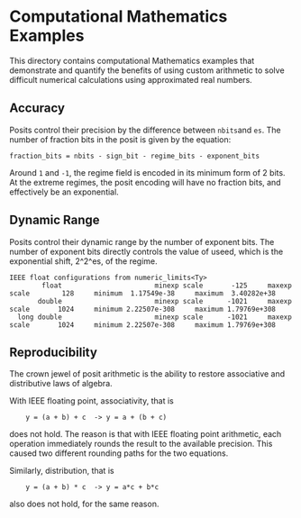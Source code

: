 # Computational Mathematics Examples

This directory contains computational Mathematics examples that demonstrate and quantify the benefits
of using custom arithmetic to solve difficult numerical calculations using approximated real numbers.

## Accuracy

Posits control their precision by the difference between `nbits`and `es`. The number of fraction bits in the posit
is given by the equation: 

`fraction_bits = nbits - sign_bit - regime_bits - exponent_bits`

Around `1` and `-1`, the regime field is encoded in its minimum form of 2 bits. 
At the extreme regimes, the posit encoding will have no fraction bits, and effectively be an exponential.

## Dynamic Range

Posits control their dynamic range by the number of exponent bits. The number of exponent bits directly
controls the value of useed, which is the exponential shift, 2^2^es, of the regime.

```text
IEEE float configurations from numeric_limits<Ty>
        float                       minexp scale       -125     maxexp scale        128     minimum  1.17549e-38     maximum  3.40282e+38
       double                       minexp scale      -1021     maxexp scale       1024     minimum 2.22507e-308     maximum 1.79769e+308
  long double                       minexp scale      -1021     maxexp scale       1024     minimum 2.22507e-308     maximum 1.79769e+308
```

## Reproducibility

The crown jewel of posit arithmetic is the ability to restore associative and distributive laws of algebra.

With IEEE floating point, associativity, that is

```eq
    y = (a + b) + c  -> y = a + (b + c)
```

does not hold. The reason is that with IEEE floating point arithmetic, each operation immediately rounds
the result to the available precision. This caused two different rounding paths for the two equations.

Similarly, distribution, that is

```eq
    y = (a + b) * c  -> y = a*c + b*c
```

also does not hold, for the same reason.
